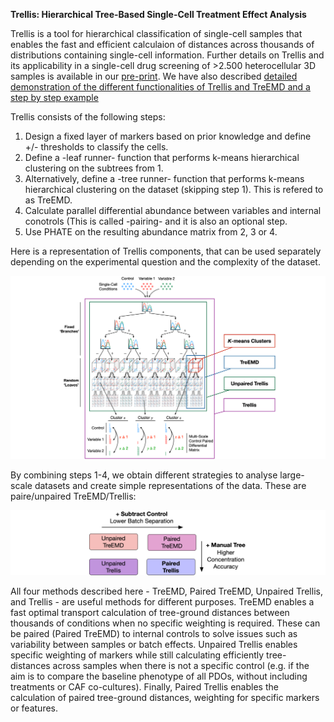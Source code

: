 **Trellis: Hierarchical Tree-Based Single-Cell Treatment Effect Analysis**

Trellis is a tool for hierarchical classification of single-cell samples that enables the fast and efficient calculaion of distances across thousands of distributions containing single-cell information. Further details on Trellis and its applicability in a single-cell drug screening of >2.500 heterocellular 3D samples is available in our [pre-print](https://www.biorxiv.org/content/10.1101/2022.10.19.512668v2). We have also described [detailed demonstration of the different functionalities of Trellis and TreEMD and a step by step example](https://www.kaggle.com/code/mariaramosz/trellis)

Trellis consists of the following steps:
1. Design a fixed layer of markers based on prior knowledge and define +/- thresholds to classify the cells.
2. Define a -leaf runner- function that performs k-means hierarchical clustering on the subtrees from 1. 
3. Alternatively, define a -tree runner- function that performs k-means hierarchical clustering on the dataset (skipping step 1). This is refered to as TreEMD.
4. Calculate parallel differential abundance between variables and internal conotrols (This is called -pairing- and it is also an optional step.
5. Use PHATE on the resulting abundance matrix from 2, 3 or 4.

Here is a representation of Trellis components, that can be used separately depending on the experimental question and the complexity of the dataset. 

![plot](https://github.com/MariaRamosZ/Trellis_how_to/blob/main/Ablation_draw.png)


By combining steps 1-4, we obtain different strategies to analyse large-scale datasets and create simple representations of the data. These are paire/unpaired TreEMD/Trellis:

![plot](https://github.com/MariaRamosZ/Trellis_how_to/blob/main/Trellis_squares_concusion.png)

All four methods described here - TreEMD, Paired TreEMD, Unpaired Trellis, and Trellis - are useful methods for different purposes. TreEMD enables a fast optimal transport calculation of tree-ground distances between thousands of conditions when no specific weighting is required. These can be paired (Paired TreEMD) to internal controls to solve issues such as variability between samples or batch effects. Unpaired Trellis enables specific weighting of markers while still calculating efficiently tree-distances across samples when there is not a specific control (e.g. if the aim is to compare the baseline phenotype of all PDOs, without including treatments or CAF co-cultures). Finally, Paired Trellis enables the calculation of paired tree-ground distances, weighting for specific markers or features. 
